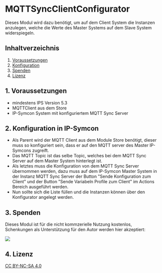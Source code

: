 # MQTTSyncClientConfigurator
   Dieses Modul wird dazu benötigt, um auf dem Client System die Instanzen anzulegen, welche die Werte des Master Systems auf dem Slave System widerspiegeln.

   ## Inhaltverzeichnis
   1. [Voraussetzungen](#1-voraussetzungen)
   2. [Konfiguration](#2-konfiguration)
   3. [Spenden](#3-spenden)
   4. [Lizenz](#4-lizenz)
   
## 1. Voraussetzungen

* mindestens IPS Version 5.3
* MQTTClient aus dem Store
* IP-Symcon System mit konfiguriertem MQTT Sync Server

## 2. Konfiguration in IP-Symcon

* Als Parent wird der MQTT Client aus dem Module Store benötigt, dieser muss so konfiguriert sein, dass er auf den MQTT server des Master IP-Symcons zugreift.
* Das MQTT Topic ist das selbe Topic, welches bei dem MQTT Sync Server auf dem Master System hinterlegt ist.
* Als letztes muss die Konfiguration von dem MQTT Sync Server übernommen werden, dazu muss auf dem IP-Symcon Master System in der Instanz MQTT Sync Server der Button "Sende Konfiguration zum Client" und der Button "Sende Variabeln Profile zum Client" im Actions Bereich ausgeführt werden.
* Nun sollte sich die Liste füllen und die Instanzen können über den Konfigurator angelegt werden.

## 3. Spenden

Dieses Modul ist für die nicht kommzerielle Nutzung kostenlos, Schenkungen als Unterstützung für den Autor werden hier akzeptiert:    

<a href="https://www.paypal.com/cgi-bin/webscr?cmd=_s-xclick&hosted_button_id=EK4JRP87XLSHW" target="_blank"><img src="https://www.paypalobjects.com/de_DE/DE/i/btn/btn_donate_LG.gif" border="0" /></a>

## 4. Lizenz

[CC BY-NC-SA 4.0](https://creativecommons.org/licenses/by-nc-sa/4.0/)